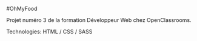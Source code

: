#OhMyFood

Projet numéro 3 de la formation Développeur Web chez OpenClassrooms.

Technologies:
HTML / CSS / SASS